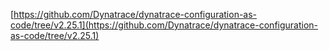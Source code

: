 [https://github.com/Dynatrace/dynatrace-configuration-as-code/tree/v2.25.1](https://github.com/Dynatrace/dynatrace-configuration-as-code/tree/v2.25.1)